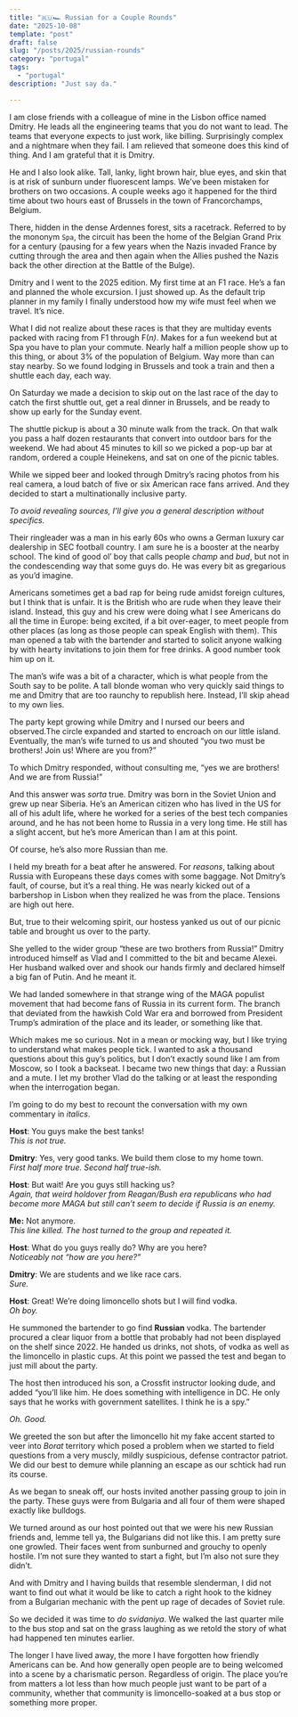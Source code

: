 ```yaml
---
title: "🇷🇺🏎️ Russian for a Couple Rounds"
date: "2025-10-08"
template: "post"
draft: false
slug: "/posts/2025/russian-rounds"
category: "portugal"
tags:
  - "portugal"
description: "Just say da."

---
```


I am close friends with a colleague of mine in the Lisbon office named Dmitry. He leads all the engineering teams that you do not want to lead. The teams that everyone expects to just work, like billing. Surprisingly complex and a nightmare when they fail. I am relieved that someone does this kind of thing. And I am grateful that it is Dmitry.

He and I also look alike. Tall, lanky, light brown hair, blue eyes, and skin that is at risk of sunburn under fluorescent lamps. We’ve been mistaken for brothers on two occasions. A couple weeks ago it happened for the third time about two hours east of Brussels in the town of Francorchamps, Belgium.

There, hidden in the dense Ardennes forest, sits a racetrack. Referred to by the mononym `Spa`, the circuit has been the home of the Belgian Grand Prix for a century (pausing for a few years when the Nazis invaded France by cutting through the area and then again when the Allies pushed the Nazis back the other direction at the Battle of the Bulge).

Dmitry and I went to the 2025 edition. My first time at an F1 race. He’s a fan and planned the whole excursion. I just showed up. As the default trip planner in my family I finally understood how my wife must feel when we travel. It’s nice.

What I did not realize about these races is that they are multiday events packed with racing from F1 through F(*n)*. Makes for a fun weekend but at Spa you have to plan your commute. Nearly half a million people show up to this thing, or about 3% of the population of Belgium. Way more than can stay nearby. So we found lodging in Brussels and took a train and then a shuttle each day, each way.

On Saturday we made a decision to skip out on the last race of the day to catch the first shuttle out, get a real dinner in Brussels, and be ready to show up early for the Sunday event.

The shuttle pickup is about a 30 minute walk from the track. On that walk you pass a half dozen restaurants that convert into outdoor bars for the weekend. We had about 45 minutes to kill so we picked a pop-up bar at random, ordered a couple Heinekens, and sat on one of the picnic tables.

While we sipped beer and looked through Dmitry’s racing photos from his real camera, a loud batch of five or six American race fans arrived. And they decided to start a multinationally inclusive party.

*To avoid revealing sources, I’ll give you a general description without specifics.*

Their ringleader was a man in his early 60s who owns a German luxury car dealership in SEC football country. I am sure he is a booster at the nearby school. The kind of good ol’ boy that calls people *champ* and *bud*, but not in the condescending way that some guys do. He was every bit as gregarious as you’d imagine.

Americans sometimes get a bad rap for being rude amidst foreign cultures, but I think that is unfair. It is the British who are rude when they leave their island. Instead, this guy and his crew were doing what I see Americans do all the time in Europe: being excited, if a bit over-eager, to meet people from other places (as long as those people can speak English with them). This man opened a tab with the bartender and started to solicit anyone walking by with hearty invitations to join them for free drinks. A good number took him up on it.

The man’s wife was a bit of a character, which is what people from the South say to be polite. A tall blonde woman who very quickly said things to me and Dmitry that are too raunchy to republish here. Instead, I’ll skip ahead to my own lies.

The party kept growing while Dmitry and I nursed our beers and observed.The circle expanded and started to encroach on our little island. Eventually, the man’s wife turned to us and shouted “you two must be brothers\! Join us\! Where are you from?”

To which Dmitry responded, without consulting me, “yes we are brothers\! And we are from Russia\!”

And this answer was *sorta* true. Dmitry was born in the Soviet Union and grew up near Siberia. He’s an American citizen who has lived in the US for all of his adult life, where he worked for a series of the best tech companies around, and he has not been home to Russia in a very long time. He still has a slight accent, but he’s more American than I am at this point.

Of course, he’s also more Russian than me.

I held my breath for a beat after he answered. For *reasons*, talking about Russia with Europeans these days comes with some baggage. Not Dmitry’s fault, of course, but it’s a real thing. He was nearly kicked out of a barbershop in Lisbon when they realized he was from the place. Tensions are high out here.

But, true to their welcoming spirit, our hostess yanked us out of our picnic table and brought us over to the party.

She yelled to the wider group “these are two brothers from Russia\!” Dmitry introduced himself as Vlad and I committed to the bit and became Alexei. Her husband walked over and shook our hands firmly and declared himself a big fan of Putin. And he meant it.

We had landed somewhere in that strange wing of the MAGA populist movement that had become fans of Russia in its current form. The branch that deviated from the hawkish Cold War era and borrowed from President Trump’s admiration of the place and its leader, or something like that.

Which makes me so curious. Not in a mean or mocking way, but I like trying to understand what makes people tick. I wanted to ask a thousand questions about this guy’s politics, but I don’t exactly sound like I am from Moscow, so I took a backseat. I became two new things that day: a Russian and a mute. I let my brother Vlad do the talking or at least the responding when the interrogation began.

I’m going to do my best to recount the conversation with my own commentary in *italics*.

**Host**: You guys make the best tanks\!  
*This is not true.*

**Dmitry**: Yes, very good tanks. We build them close to my home town.  
*First half more true. Second half true-ish.*

**Host**: But wait\! Are you guys still hacking us?  
*Again, that weird holdover from Reagan/Bush era republicans who had become more MAGA but still can’t seem to decide if Russia is an enemy.*

**Me:** Not anymore.  
*This line killed. The host turned to the group and repeated it.*

**Host**: What do you guys really do? Why are you here?  
*Noticeably not “how are you here?”*

**Dmitry**: We are students and we like race cars.  
*Sure.*

**Host**: Great\! We’re doing limoncello shots but I will find vodka.  
*Oh boy.*

He summoned the bartender to go find **Russian** vodka. The bartender procured a clear liquor from a bottle that probably had not been displayed on the shelf since 2022\. He handed us drinks, not shots, of vodka as well as the limoncello in plastic cups. At this point we passed the test and began to just mill about the party.

The host then introduced his son, a Crossfit instructor looking dude, and added “you’ll like him. He does something with intelligence in DC. He only says that he works with government satellites. I think he is a spy.”

*Oh. Good.*

We greeted the son but after the limoncello hit my fake accent started to veer into *Borat* territory which posed a problem when we started to field questions from a very muscly, mildly suspicious, defense contractor patriot. We did our best to demure while planning an escape as our schtick had run its course.

As we began to sneak off, our hosts invited another passing group to join in the party. These guys were from Bulgaria and all four of them were shaped exactly like bulldogs.

We turned around as our host pointed out that we were his new Russian friends and, lemme tell ya, the Bulgarians did not like this. I am pretty sure one growled. Their faces went from sunburned and grouchy to openly hostile. I’m not sure they wanted to start a fight, but I’m also not sure they didn’t.

And with Dmitry and I having builds that resemble slenderman, I did not want to find out what it would be like to catch a right hook to the kidney from a Bulgarian mechanic with the pent up rage of decades of Soviet rule.

So we decided it was time to *do svidaniya*. We walked the last quarter mile to the bus stop and sat on the grass laughing as we retold the story of what had happened ten minutes earlier.

The longer I have lived away, the more I have forgotten how friendly Americans can be. And how generally open people are to being welcomed into a scene by a charismatic person. Regardless of origin. The place you’re from matters a lot less than how much people just want to be part of a community, whether that community is limoncello-soaked at a bus stop or something more proper.
